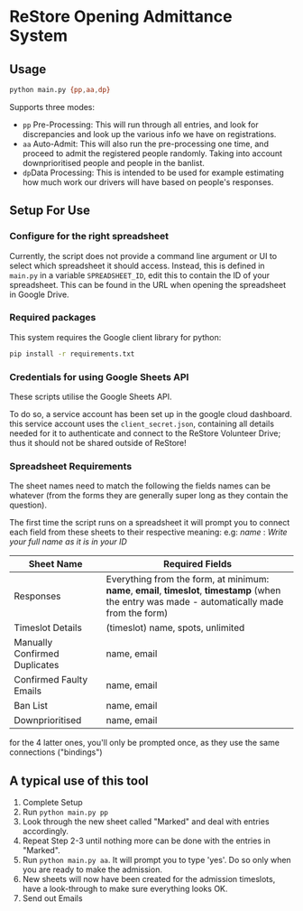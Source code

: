 # ReStore Opening Admittance System

## Usage

```bash
python main.py {pp,aa,dp}
```

Supports three modes:
 - `pp` Pre-Processing: This will run through all entries, and look for discrepancies and look up the various info we have on registrations.
 - `aa` Auto-Admit: This will also run the pre-processing one time, and proceed to admit the registered people randomly. Taking into account downprioritised people and people in the banlist.
 - `dp`Data Processing: This is intended to be used for example estimating how much work our drivers will have based on people's responses.


## Setup For Use

### Configure for the right spreadsheet

Currently, the script does not provide a command line argument or UI to select which spreadsheet it should access. Instead, this is defined in `main.py` in a variable `SPREADSHEET_ID`, edit this to contain the ID of your spreadsheet. This can be found in the URL when opening the spreadsheet in Google Drive.

### Required packages

This system requires the Google client library for python:

```bash
pip install -r requirements.txt
```

### Credentials for using Google Sheets API
These scripts utilise the Google Sheets API.

To do so, a service account has been set up in the google cloud dashboard.
this service account uses the `client_secret.json`, containing all details needed for it to authenticate and connect to the ReStore Volunteer Drive; thus it should not be shared outside of ReStore!

### Spreadsheet Requirements

The sheet names need to match the following
the fields names can be whatever (from the forms they are generally super long as they contain the question).

The first time the script runs on a spreadsheet it will prompt you to connect each field from these sheets to their respective meaning:
e.g: _name_ : _Write your full name as it is in your ID_

| Sheet Name                    | Required Fields                                                                                                                                     |
|-------------------------------|-----------------------------------------------------------------------------------------------------------------------------------------------------|
| Responses                     | Everything from the form, at minimum: **name**, **email**, **timeslot**, **timestamp** (when the entry was made - automatically made from the form) |
| Timeslot Details              | (timeslot) name, spots, unlimited                                                                                                                   |
| Manually Confirmed Duplicates | name, email                                                                                                                                         |
| Confirmed Faulty Emails       | name, email                                                                                                                                         |
| Ban List                      | name, email                                                                                                                                         |
| Downprioritised               | name, email                                                                                                                                         |

for the 4 latter ones, you'll only be prompted once, as they use the same connections ("bindings")

## A typical use of this tool

1. Complete Setup
2. Run `python main.py pp`
3. Look through the new sheet called "Marked" and deal with entries accordingly.
4. Repeat Step 2-3 until nothing more can be done with the entries in "Marked".
5. Run `python main.py aa`. It will prompt you to type 'yes'. Do so only when you are ready to make the admission.
6. New sheets will now have been created for the admission timeslots, have a look-through to make sure everything looks OK.
7. Send out Emails
